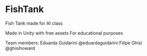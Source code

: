 # FishTank
Fish Tank made for AI class

Made in Unity with free assets
For educational purposes

Team members:
Eduarda Guidarini @eduardaguidarini
Filipe Ghisi @ghisihoward
